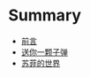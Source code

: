 # Summary

* [前言](README.md)
* [送你一颗子弹](01-a-bullet/README.md)
* [苏菲的世界](02-sophies-world/README.md)
